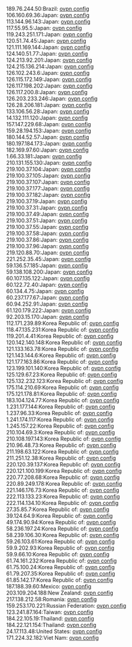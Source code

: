 189.76.244.50:Brazil: [ovpn config](vpn/189_76_244_50.ovpn)  
106.160.69.36:Japan: [ovpn config](vpn/106_160_69_36.ovpn)  
113.144.96.143:Japan: [ovpn config](vpn/113_144_96_143.ovpn)  
117.55.95.5:Japan: [ovpn config](vpn/117_55_95_5.ovpn)  
119.243.251.171:Japan: [ovpn config](vpn/119_243_251_171.ovpn)  
120.51.74.45:Japan: [ovpn config](vpn/120_51_74_45.ovpn)  
121.111.169.144:Japan: [ovpn config](vpn/121_111_169_144.ovpn)  
124.140.51.77:Japan: [ovpn config](vpn/124_140_51_77.ovpn)  
124.213.92.201:Japan: [ovpn config](vpn/124_213_92_201.ovpn)  
124.215.136.214:Japan: [ovpn config](vpn/124_215_136_214.ovpn)  
126.102.243.6:Japan: [ovpn config](vpn/126_102_243_6.ovpn)  
126.115.172.149:Japan: [ovpn config](vpn/126_115_172_149.ovpn)  
126.117.198.202:Japan: [ovpn config](vpn/126_117_198_202.ovpn)  
126.117.200.8:Japan: [ovpn config](vpn/126_117_200_8.ovpn)  
126.203.233.246:Japan: [ovpn config](vpn/126_203_233_246.ovpn)  
126.28.206.181:Japan: [ovpn config](vpn/126_28_206_181.ovpn)  
133.106.56.28:Japan: [ovpn config](vpn/133_106_56_28.ovpn)  
14.132.111.120:Japan: [ovpn config](vpn/14_132_111_120.ovpn)  
157.147.229.68:Japan: [ovpn config](vpn/157_147_229_68.ovpn)  
159.28.194.153:Japan: [ovpn config](vpn/159_28_194_153.ovpn)  
180.144.52.57:Japan: [ovpn config](vpn/180_144_52_57.ovpn)  
180.197.184.173:Japan: [ovpn config](vpn/180_197_184_173.ovpn)  
182.169.97.60:Japan: [ovpn config](vpn/182_169_97_60.ovpn)  
1.66.33.181:Japan: [ovpn config](vpn/1_66_33_181.ovpn)  
210.131.155.130:Japan: [ovpn config](vpn/210_131_155_130.ovpn)  
219.100.37.104:Japan: [ovpn config](vpn/219_100_37_104.ovpn)  
219.100.37.105:Japan: [ovpn config](vpn/219_100_37_105.ovpn)  
219.100.37.107:Japan: [ovpn config](vpn/219_100_37_107.ovpn)  
219.100.37.177:Japan: [ovpn config](vpn/219_100_37_177.ovpn)  
219.100.37.182:Japan: [ovpn config](vpn/219_100_37_182.ovpn)  
219.100.37.19:Japan: [ovpn config](vpn/219_100_37_19.ovpn)  
219.100.37.31:Japan: [ovpn config](vpn/219_100_37_31.ovpn)  
219.100.37.49:Japan: [ovpn config](vpn/219_100_37_49.ovpn)  
219.100.37.51:Japan: [ovpn config](vpn/219_100_37_51.ovpn)  
219.100.37.55:Japan: [ovpn config](vpn/219_100_37_55.ovpn)  
219.100.37.58:Japan: [ovpn config](vpn/219_100_37_58.ovpn)  
219.100.37.86:Japan: [ovpn config](vpn/219_100_37_86.ovpn)  
219.100.37.96:Japan: [ovpn config](vpn/219_100_37_96.ovpn)  
219.120.88.70:Japan: [ovpn config](vpn/219_120_88_70.ovpn)  
221.252.35.45:Japan: [ovpn config](vpn/221_252_35_45.ovpn)  
59.136.57.185:Japan: [ovpn config](vpn/59_136_57_185.ovpn)  
59.138.108.200:Japan: [ovpn config](vpn/59_138_108_200.ovpn)  
60.107.135.122:Japan: [ovpn config](vpn/60_107_135_122.ovpn)  
60.122.72.40:Japan: [ovpn config](vpn/60_122_72_40.ovpn)  
60.134.4.75:Japan: [ovpn config](vpn/60_134_4_75.ovpn)  
60.237.177.67:Japan: [ovpn config](vpn/60_237_177_67.ovpn)  
60.94.252.91:Japan: [ovpn config](vpn/60_94_252_91.ovpn)  
61.120.179.222:Japan: [ovpn config](vpn/61_120_179_222.ovpn)  
92.203.15.170:Japan: [ovpn config](vpn/92_203_15_170.ovpn)  
112.171.239.89:Korea Republic of: [ovpn config](vpn/112_171_239_89.ovpn)  
118.47.135.231:Korea Republic of: [ovpn config](vpn/118_47_135_231.ovpn)  
119.201.4.41:Korea Republic of: [ovpn config](vpn/119_201_4_41.ovpn)  
120.142.140.148:Korea Republic of: [ovpn config](vpn/120_142_140_148.ovpn)  
121.133.163.78:Korea Republic of: [ovpn config](vpn/121_133_163_78.ovpn)  
121.143.144.6:Korea Republic of: [ovpn config](vpn/121_143_144_6.ovpn)  
121.177.163.86:Korea Republic of: [ovpn config](vpn/121_177_163_86.ovpn)  
123.199.101.140:Korea Republic of: [ovpn config](vpn/123_199_101_140.ovpn)  
125.129.67.23:Korea Republic of: [ovpn config](vpn/125_129_67_23.ovpn)  
125.132.232.123:Korea Republic of: [ovpn config](vpn/125_132_232_123.ovpn)  
175.114.210.69:Korea Republic of: [ovpn config](vpn/175_114_210_69.ovpn)  
175.121.178.81:Korea Republic of: [ovpn config](vpn/175_121_178_81.ovpn)  
183.104.124.77:Korea Republic of: [ovpn config](vpn/183_104_124_77.ovpn)  
1.231.177.144:Korea Republic of: [ovpn config](vpn/1_231_177_144.ovpn)  
1.237.96.33:Korea Republic of: [ovpn config](vpn/1_237_96_33.ovpn)  
1.241.174.117:Korea Republic of: [ovpn config](vpn/1_241_174_117.ovpn)  
1.245.157.22:Korea Republic of: [ovpn config](vpn/1_245_157_22.ovpn)  
210.104.69.3:Korea Republic of: [ovpn config](vpn/210_104_69_3.ovpn)  
210.108.197.143:Korea Republic of: [ovpn config](vpn/210_108_197_143.ovpn)  
210.96.48.73:Korea Republic of: [ovpn config](vpn/210_96_48_73.ovpn)  
211.198.63.122:Korea Republic of: [ovpn config](vpn/211_198_63_122.ovpn)  
211.251.12.38:Korea Republic of: [ovpn config](vpn/211_251_12_38.ovpn)  
220.120.39.137:Korea Republic of: [ovpn config](vpn/220_120_39_137.ovpn)  
220.121.100.199:Korea Republic of: [ovpn config](vpn/220_121_100_199.ovpn)  
220.77.208.68:Korea Republic of: [ovpn config](vpn/220_77_208_68.ovpn)  
220.89.249.178:Korea Republic of: [ovpn config](vpn/220_89_249_178.ovpn)  
221.146.176.73:Korea Republic of: [ovpn config](vpn/221_146_176_73.ovpn)  
222.113.133.23:Korea Republic of: [ovpn config](vpn/222_113_133_23.ovpn)  
222.114.134.10:Korea Republic of: [ovpn config](vpn/222_114_134_10.ovpn)  
27.35.85.7:Korea Republic of: [ovpn config](vpn/27_35_85_7.ovpn)  
39.124.64.9:Korea Republic of: [ovpn config](vpn/39_124_64_9.ovpn)  
49.174.90.94:Korea Republic of: [ovpn config](vpn/49_174_90_94.ovpn)  
58.236.197.24:Korea Republic of: [ovpn config](vpn/58_236_197_24.ovpn)  
58.239.106.30:Korea Republic of: [ovpn config](vpn/58_239_106_30.ovpn)  
59.26.103.61:Korea Republic of: [ovpn config](vpn/59_26_103_61.ovpn)  
59.9.202.93:Korea Republic of: [ovpn config](vpn/59_9_202_93.ovpn)  
59.9.66.10:Korea Republic of: [ovpn config](vpn/59_9_66_10.ovpn)  
61.74.161.232:Korea Republic of: [ovpn config](vpn/61_74_161_232.ovpn)  
61.75.100.24:Korea Republic of: [ovpn config](vpn/61_75_100_24.ovpn)  
61.79.207.35:Korea Republic of: [ovpn config](vpn/61_79_207_35.ovpn)  
61.85.142.17:Korea Republic of: [ovpn config](vpn/61_85_142_17.ovpn)  
187.188.39.60:Mexico: [ovpn config](vpn/187_188_39_60.ovpn)  
203.109.204.188:New Zealand: [ovpn config](vpn/203_109_204_188.ovpn)  
217.138.212.58:Romania: [ovpn config](vpn/217_138_212_58.ovpn)  
159.253.170.221:Russian Federation: [ovpn config](vpn/159_253_170_221.ovpn)  
123.241.87.164:Taiwan: [ovpn config](vpn/123_241_87_164.ovpn)  
184.22.105.19:Thailand: [ovpn config](vpn/184_22_105_19.ovpn)  
184.22.121.154:Thailand: [ovpn config](vpn/184_22_121_154.ovpn)  
24.17.113.48:United States: [ovpn config](vpn/24_17_113_48.ovpn)  
171.224.32.182:Viet Nam: [ovpn config](vpn/171_224_32_182.ovpn)  
